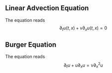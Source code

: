 ## Linear Advection Equation

The equation reads
$$
\partial_t u(t, x) + v \partial_x u(t, x) = 0
$$

## Burger Equation

The equation reads
$$
\partial_t u + u \partial_x u = \nu \partial^2_x u
$$